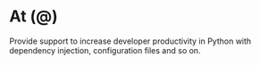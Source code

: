# At (@)
Provide support to increase developer productivity in Python with dependency injection, configuration files and so on.
